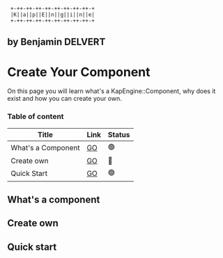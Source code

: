 ```
 +-++-++-++-++-++-++-++-++-+
 |K||a||p||E||n||g||i||n||e|
 +-++-++-++-++-++-++-++-++-+
```
## by Benjamin DELVERT

# Create Your Component

On this page you will learn what's a KapEngine::Component, why does it exist and how you can create your own.

### Table of content
| Title              | Link                     | Status         |
|--------------------|--------------------------|----------------|
| What's a Component | [GO](#Whats-a-component) | :green_circle: |
| Create own         | [GO](#Create-own)        | :red_circle:   |
| Quick Start        | [GO](#Quick-start)       | :green_circle: |


## What's a component

## Create own

## Quick start

